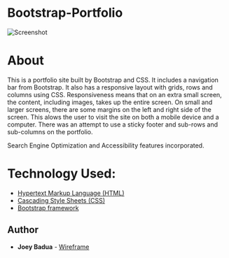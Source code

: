 # Bootstrap-Portfolio
![Screenshot](Hw-wireframe.png)
# About
This is a portfolio site built by Bootstrap and CSS.  It includes a navigation bar from Bootstrap. It also has a responsive layout with grids, rows and columns using CSS.  Responsiveness means that on an extra small screen, the content, including images, takes up the entire screen.  On small and larger screens, there are some margins on the left and right side of the screen. This alows the user to visit the site on both a mobile device and a computer.
There was an attempt to use a sticky footer and sub-rows and sub-columns on the portfolio.

Search Engine Optimization and Accessibility features incorporated.

# Technology Used:
* [Hypertext Markup Language (HTML)](https://developer.mozilla.org/en-US/docs/Web/HTML) 
* [Cascading Style Sheets (CSS)](https://developer.mozilla.org/en-US/docs/Web/CSS) 
* [Bootstrap framework](https://whatis.techtarget.com/definition/bootstrap)

## Author
* **Joey Badua** - [Wireframe](https://github.com/joannebadua)
